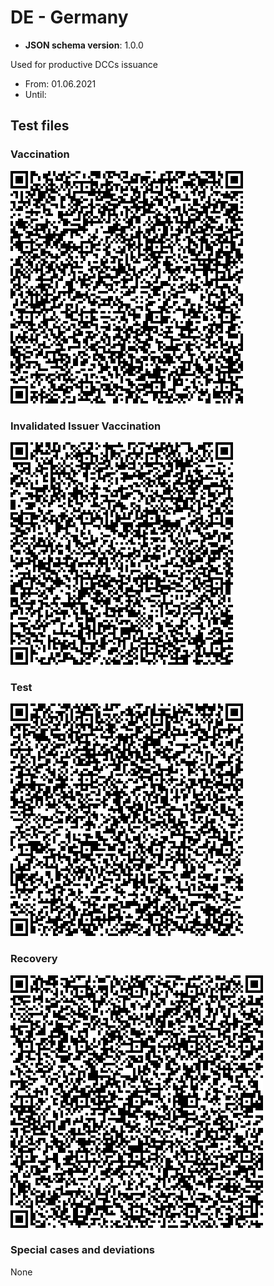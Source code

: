 # DE - Germany

* **JSON schema version**: 1.0.0

Used for productive DCCs issuance
* From: 01.06.2021
* Until:

## Test files

### Vaccination

![VAC](QR%20Codes/VAC_DE.png)

### Invalidated Issuer Vaccination

![VAC_Inv](QR%20Codes/VAC_DE_invalidated.png)

### Test

![TEST](QR%20Codes/TEST_DE.png)

### Recovery

![REC](QR%20Codes/REC_DE.png)

### Special cases and deviations
None
